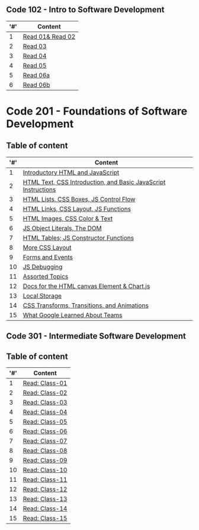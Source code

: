## Code 102 - Intro to Software Development

|'#' |  Content |
| ------------ | -------------|
| 1  | [Read 01& Read 02](./Code102/Read02.md)|
| 2  | [Read 03](./Code102/Read03.md)|
| 3  | [Read 04](./Code102/Read04.md) |
| 4  | [Read 05](./Code102/Read04.md)|
| 5  | [Read 06a](./Code102/Read06.md)|
| 6  | [Read 06b](./Code102/Read06b.md)|
 

 # Code 201 - Foundations of Software Development

## Table of content 

|'#' |  Content |
| ------------ | -------------|
| 1  | [Introductory HTML and JavaScript](./Code201/class-01.md)|
| 2  | [HTML Text, CSS Introduction, and Basic JavaScript Instructions](./Code201/class-02.md)|
| 3  | [HTML Lists, CSS Boxes, JS Control Flow](./Code201/class-03.md) |
| 4  | [HTML Links, CSS Layout, JS Functions](./Code201/class-04.md)|
| 5  | [HTML Images, CSS Color & Text](./Code201/class-05.md)|
| 6  | [JS Object Literals, The DOM](./Code201/class-06.md)|
| 7  | [HTML Tables; JS Constructor Functions](./Code201/class-07.md)|
| 8  | [More CSS Layout](./Code201/class-08.md)|
| 9  | [Forms and Events](./Code201/class-09.md)|
| 10 | [JS Debugging](./Code201/class-10.md)|
| 11 | [Assorted Topics](./Code201/class-11.md)|
| 12 | [Docs for the HTML canvas Element & Chart.js](./Code201/class-12.md)|
| 13 | [Local Storage](./Code201/class-13.md)|
| 14 | [CSS Transforms, Transitions, and Animations](./Code201/class-14a.md)|
| 15 | [What Google Learned About Teams](./Code201/class-14b.md)|



## Code 301 - Intermediate Software Development

## Table of content

|'#' |  Content |
| ------------ | -------------|
| 1  | [Read: Class-01](./Code301/class-01.md)|
| 2  | [Read: Class-02](./Code301/class-02.md)|
| 3  | [Read: Class-03](./Code301/class-03.md) |
| 4  | [Read: Class-04](./Code301/class-04.md)|
| 5  | [Read: Class-05](./Code301/class-05.md)|
| 6  | [Read: Class-06](./Code301/class-06.md)|
| 7  | [Read: Class-07](./Code301/class-07.md)|
| 8  | [Read: Class-08](./Code301/class-08.md)|
| 9  | [Read: Class-09](./Code301/class-09.md)|
| 10 | [Read: Class-10](./Code301/class-10.md)|
| 11 | [Read: Class-11](./Code301/class-11.md)|
| 12 | [Read: Class-12](./Code301/class-12.md)|
| 13 | [Read: Class-13](./Code301/class-13.md)|
| 14 | [Read: Class-14](./Code301/class-14.md)|
| 15 | [Read: Class-15](./Code301/class-15.md)|
